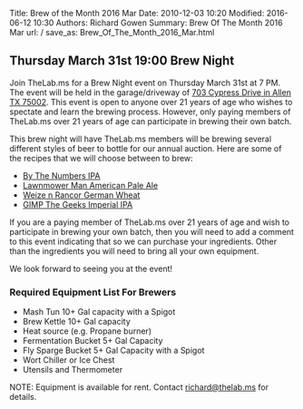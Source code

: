 Title: Brew of the Month 2016 Mar
Date: 2010-12-03 10:20
Modified: 2016-06-12 10:30
Authors: Richard Gowen
Summary: Brew Of The Month 2016 Mar
url: /
save_as: Brew_Of_The_Month_2016_Mar.html

Thursday March 31st 19:00 Brew Night
------------------------------------

Join TheLab.ms for a Brew Night event on Thursday March 31st at 7 PM.
The event will be held in the garage/driveway of [703 Cypress Drive in
Allen TX 75002](https://goo.gl/maps/l7MTr). This event is open to anyone
over 21 years of age who wishes to spectate and learn the brewing
process. However, only paying members of TheLab.ms over 21 years of age
can participate in brewing their own batch.

This brew night will have TheLab.ms members will be brewing several
different styles of beer to bottle for our annual auction. Here are some
of the recipes that we will choose between to brew:

-   [By The Numbers
    IPA](http://beersmithrecipes.com/viewrecipe/793567/by-the-numbers-ipa)
-   [Lawnmower Man American Pale
    Ale](http://beersmithrecipes.com/viewrecipe/462722/lawnmower-man-thelab-american-pale-ale)
-   [Weize n Rancor German
    Wheat](http://beersmithrecipes.com/viewrecipe/559275/weize-n-rancor)
-   [GIMP The Geeks Imperial
    IPA](http://beersmithrecipes.com/viewrecipe/426496/gimp-thelab-imperial-ipa)

If you are a paying member of TheLab.ms over 21 years of age and wish to
participate in brewing your own batch, then you will need to add a
comment to this event indicating that so we can purchase your
ingredients. Other than the ingredients you will need to bring all your
own equipment.

We look forward to seeing you at the event!

### Required Equipment List For Brewers

-   Mash Tun 10+ Gal capacity with a Spigot
-   Brew Kettle 10+ Gal capacity
-   Heat source (e.g. Propane burner)
-   Fermentation Bucket 5+ Gal Capacity
-   Fly Sparge Bucket 5+ Gal Capacity with a Spigot
-   Wort Chiller or Ice Chest
-   Utensils and Thermometer

NOTE: Equipment is available for rent. Contact
[richard@thelab.ms](mailto://richard@thelab.ms) for details.
